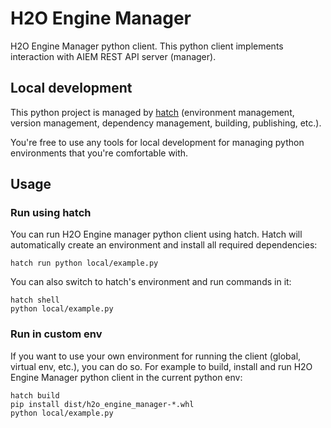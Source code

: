 # H2O Engine Manager

H2O Engine Manager python client. This python client implements interaction with AIEM REST API server (manager).

## Local development

This python project is managed by [hatch](https://github.com/pypa/hatch) (environment management, version management,
dependency management, building, publishing, etc.).

You're free to use any tools for local development for managing python environments that you're comfortable with.

## Usage

### Run using hatch

You can run H2O Engine manager python client using hatch. Hatch will automatically create an environment and install all
required dependencies:

```shell
hatch run python local/example.py
```

You can also switch to hatch's environment and run commands in it:

```shell
hatch shell
python local/example.py
```

### Run in custom env

If you want to use your own environment for running the client (global, virtual env, etc.), you can do so.
For example to build, install and run H2O Engine Manager python client in the current python env: 

```shell
hatch build
pip install dist/h2o_engine_manager-*.whl
python local/example.py
```
